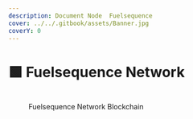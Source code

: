 ```yaml
---
description: Document Node  Fuelsequence
cover: ../../.gitbook/assets/Banner.jpg
coverY: 0
---
```


# 🟩  Fuelsequence Network

<figure><img src="https://explorer.tendermint.roomit.xyz/logos/fuelsequence.png" alt=""><figcaption><p> Fuelsequence Network Blockchain</p></figcaption></figure>

<figure><img src="https://health.roomit.xyz/api/badge/120/status?style=for-the-badge" alt=""><figcaption></figcaption></figure>

